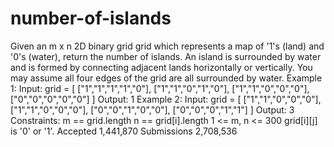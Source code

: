 # number-of-islands
Given an m x n 2D binary grid grid which represents a map of '1's (land) and '0's (water), return the number of islands.  An island is surrounded by water and is formed by connecting adjacent lands horizontally or vertically. You may assume all four edges of the grid are all surrounded by water.     Example 1:  Input: grid = [   ["1","1","1","1","0"],   ["1","1","0","1","0"],   ["1","1","0","0","0"],   ["0","0","0","0","0"] ] Output: 1 Example 2:  Input: grid = [   ["1","1","0","0","0"],   ["1","1","0","0","0"],   ["0","0","1","0","0"],   ["0","0","0","1","1"] ] Output: 3    Constraints:  m == grid.length n == grid[i].length 1 &lt;= m, n &lt;= 300 grid[i][j] is '0' or '1'. Accepted 1,441,870 Submissions 2,708,536
